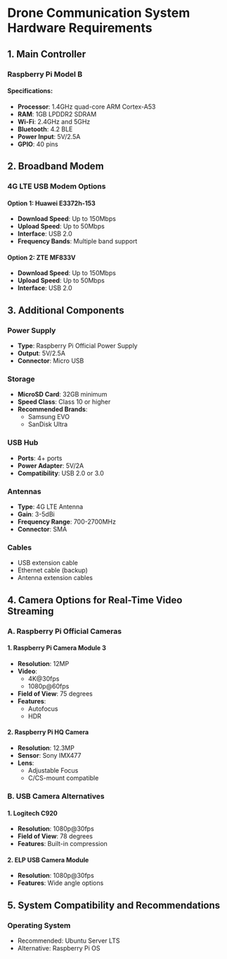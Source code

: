 # Drone Communication System Hardware Requirements

## 1. Main Controller

### Raspberry Pi Model B

#### Specifications:
- **Processor**: 1.4GHz quad-core ARM Cortex-A53
- **RAM**: 1GB LPDDR2 SDRAM
- **Wi-Fi**: 2.4GHz and 5GHz
- **Bluetooth**: 4.2 BLE
- **Power Input**: 5V/2.5A
- **GPIO**: 40 pins

## 2. Broadband Modem

### 4G LTE USB Modem Options

#### Option 1: Huawei E3372h-153
- **Download Speed**: Up to 150Mbps
- **Upload Speed**: Up to 50Mbps
- **Interface**: USB 2.0
- **Frequency Bands**: Multiple band support

#### Option 2: ZTE MF833V
- **Download Speed**: Up to 150Mbps
- **Upload Speed**: Up to 50Mbps
- **Interface**: USB 2.0

## 3. Additional Components

### Power Supply
- **Type**: Raspberry Pi Official Power Supply
- **Output**: 5V/2.5A
- **Connector**: Micro USB

### Storage
- **MicroSD Card**: 32GB minimum
- **Speed Class**: Class 10 or higher
- **Recommended Brands**: 
  - Samsung EVO
  - SanDisk Ultra

### USB Hub
- **Ports**: 4+ ports
- **Power Adapter**: 5V/2A
- **Compatibility**: USB 2.0 or 3.0

### Antennas
- **Type**: 4G LTE Antenna
- **Gain**: 3-5dBi
- **Frequency Range**: 700-2700MHz
- **Connector**: SMA

### Cables
- USB extension cable
- Ethernet cable (backup)
- Antenna extension cables

## 4. Camera Options for Real-Time Video Streaming

### A. Raspberry Pi Official Cameras

#### 1. Raspberry Pi Camera Module 3
- **Resolution**: 12MP
- **Video**: 
  - 4K@30fps
  - 1080p@60fps
- **Field of View**: 75 degrees
- **Features**: 
  - Autofocus
  - HDR

#### 2. Raspberry Pi HQ Camera
- **Resolution**: 12.3MP
- **Sensor**: Sony IMX477
- **Lens**: 
  - Adjustable Focus
  - C/CS-mount compatible

### B. USB Camera Alternatives

#### 1. Logitech C920
- **Resolution**: 1080p@30fps
- **Field of View**: 78 degrees
- **Features**: Built-in compression

#### 2. ELP USB Camera Module
- **Resolution**: 1080p@30fps
- **Features**: Wide angle options

## 5. System Compatibility and Recommendations

### Operating System
- Recommended: Ubuntu Server LTS
- Alternative: Raspberry Pi OS




